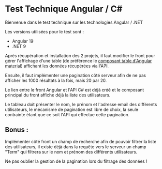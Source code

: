 # Test Technique Angular / C#

Bienvenue dans le test technique sur les technologies Angular / .NET

Les versions utilisées pour le test sont :
* Angular 19
* .NET 9

Après récupération et installation des 2 projets, il faut modifier le front pour gérer l'affichage d'une table (de préférence le [composant table d'Angular material](https://material.angular.io/components/table/overview)) affichant les données récupérées via l'API.

Ensuite, il faut implémenter une pagination côté serveur afin de ne pas afficher les 1000 résultats à la fois, mais 20 par 20.

Le lien entre le front Angular et l'API C# est déjà créé et le composant principal du front affiche déjà la liste des utilisateurs.

Le tableau doit présenter le nom, le prénom et l'adresse email des différents utilisateurs, le mécanisme de pagination est libre de choix, la seule contrainte étant que ce soit l'API qui effectue cette pagination.

Bonus :
-------
Implémenter côté front un champ de recherche afin de pouvoir filtrer la liste des utilisateurs, il existe déjà dans la requête vers le serveur un champ "Term" qui filtrera sur le nom et prénom des différents utilisateurs.

Ne pas oublier la gestion de la pagination lors du filtrage des données !

